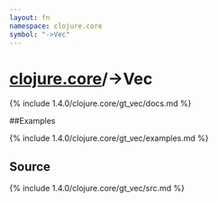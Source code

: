 ```yaml
---
layout: fn
namespace: clojure.core
symbol: "->Vec"
---
```


# [clojure.core](../)/->Vec

{% include 1.4.0/clojure.core/gt_vec/docs.md %}

##Examples

{% include 1.4.0/clojure.core/gt_vec/examples.md %}
## Source
{% include 1.4.0/clojure.core/gt_vec/src.md %}

